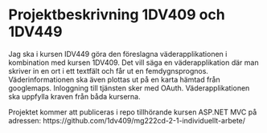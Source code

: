 # Projektbeskrivning 1DV409 och 1DV449 #
<p>
Jag ska i kursen IDV449 göra den föreslagna väderapplikationen i kombination med kursen 1DV409. Det vill säga en väderapplikation där man skriver in en ort i ett textfält och får ut en femdygnsprognos. Väderinformationen ska även plottas ut på en karta hämtad från googlemaps. Inloggning till tjänsten sker med OAuth. Väderapplikationen ska uppfylla kraven från båda kurserna.
</p>
<p>
Projektet kommer att publiceras i repo tillhörande kursen ASP.NET MVC på adressen: https://github.com/1dv409/mg222cd-2-1-individuellt-arbete/
</p>
